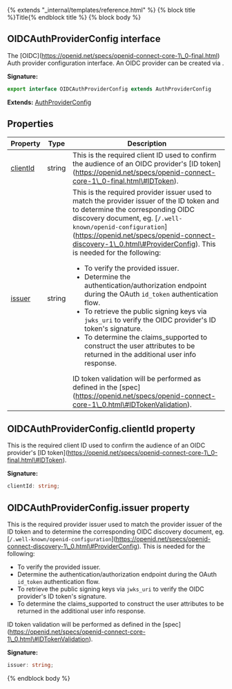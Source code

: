 {% extends "_internal/templates/reference.html" %}
{% block title %}Title{% endblock title %}
{% block body %}

## OIDCAuthProviderConfig interface

The \[OIDC\](https://openid.net/specs/openid-connect-core-1\_0-final.html) Auth provider configuration interface. An OIDC provider can be created via .

<b>Signature:</b>

```typescript
export interface OIDCAuthProviderConfig extends AuthProviderConfig 
```
<b>Extends:</b> [AuthProviderConfig](./firebase-admin_.authproviderconfig.md#authproviderconfig_interface)

## Properties

|  Property | Type | Description |
|  --- | --- | --- |
|  [clientId](./firebase-admin_.oidcauthproviderconfig.md#oidcauthproviderconfigclientid_property) | string | This is the required client ID used to confirm the audience of an OIDC provider's \[ID token\](https://openid.net/specs/openid-connect-core-1\_0-final.html\#IDToken). |
|  [issuer](./firebase-admin_.oidcauthproviderconfig.md#oidcauthproviderconfigissuer_property) | string | This is the required provider issuer used to match the provider issuer of the ID token and to determine the corresponding OIDC discovery document, eg. \[<code>/.well-known/openid-configuration</code>\](https://openid.net/specs/openid-connect-discovery-1\_0.html\#ProviderConfig). This is needed for the following: <ul> <li>To verify the provided issuer.</li> <li>Determine the authentication/authorization endpoint during the OAuth <code>id_token</code> authentication flow.</li> <li>To retrieve the public signing keys via <code>jwks_uri</code> to verify the OIDC provider's ID token's signature.</li> <li>To determine the claims\_supported to construct the user attributes to be returned in the additional user info response.</li> </ul> ID token validation will be performed as defined in the \[spec\](https://openid.net/specs/openid-connect-core-1\_0.html\#IDTokenValidation). |

## OIDCAuthProviderConfig.clientId property

This is the required client ID used to confirm the audience of an OIDC provider's \[ID token\](https://openid.net/specs/openid-connect-core-1\_0-final.html\#IDToken).

<b>Signature:</b>

```typescript
clientId: string;
```

## OIDCAuthProviderConfig.issuer property

This is the required provider issuer used to match the provider issuer of the ID token and to determine the corresponding OIDC discovery document, eg. \[`/.well-known/openid-configuration`<!-- -->\](https://openid.net/specs/openid-connect-discovery-1\_0.html\#ProviderConfig). This is needed for the following: <ul> <li>To verify the provided issuer.</li> <li>Determine the authentication/authorization endpoint during the OAuth `id_token` authentication flow.</li> <li>To retrieve the public signing keys via `jwks_uri` to verify the OIDC provider's ID token's signature.</li> <li>To determine the claims\_supported to construct the user attributes to be returned in the additional user info response.</li> </ul> ID token validation will be performed as defined in the \[spec\](https://openid.net/specs/openid-connect-core-1\_0.html\#IDTokenValidation).

<b>Signature:</b>

```typescript
issuer: string;
```
{% endblock body %}
